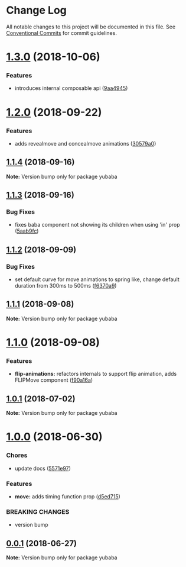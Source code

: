 # Change Log

All notable changes to this project will be documented in this file.
See [Conventional Commits](https://conventionalcommits.org) for commit guidelines.

<a name="1.3.0"></a>
# [1.3.0](https://github.com/madou/yubaba/compare/v1.2.0...v1.3.0) (2018-10-06)


### Features

* introduces internal composable api ([9aa4945](https://github.com/madou/yubaba/commit/9aa4945))





<a name="1.2.0"></a>
# [1.2.0](https://github.com/madou/yubaba/compare/v1.1.4...v1.2.0) (2018-09-22)


### Features

* adds revealmove and concealmove animations ([30579a0](https://github.com/madou/yubaba/commit/30579a0))





<a name="1.1.4"></a>
## [1.1.4](https://github.com/madou/yubaba/compare/v1.1.3...v1.1.4) (2018-09-16)

**Note:** Version bump only for package yubaba





<a name="1.1.3"></a>
## [1.1.3](https://github.com/madou/yubaba/compare/v1.1.2...v1.1.3) (2018-09-16)


### Bug Fixes

* fixes baba component not showing its children when using 'in' prop ([5aab9fc](https://github.com/madou/yubaba/commit/5aab9fc))





<a name="1.1.2"></a>
## [1.1.2](https://github.com/madou/yubaba/compare/v1.1.1...v1.1.2) (2018-09-09)


### Bug Fixes

* set default curve for move animations to spring like, change default duration from 300ms to 500ms ([f6370a9](https://github.com/madou/yubaba/commit/f6370a9))





<a name="1.1.1"></a>
## [1.1.1](https://github.com/madou/yubaba/compare/v1.1.0...v1.1.1) (2018-09-08)




**Note:** Version bump only for package yubaba

<a name="1.1.0"></a>
# [1.1.0](https://github.com/madou/yubaba/compare/v1.0.1...v1.1.0) (2018-09-08)


### Features

* **flip-animations:** refactors internals to support flip animation, adds FLIPMove component ([f90a16a](https://github.com/madou/yubaba/commit/f90a16a))




<a name="1.0.1"></a>
## [1.0.1](https://github.com/madou/yubaba/compare/v1.0.0...v1.0.1) (2018-07-02)




**Note:** Version bump only for package yubaba

<a name="1.0.0"></a>
# [1.0.0](https://github.com/madou/yubaba/compare/v0.0.1...v1.0.0) (2018-06-30)


### Chores

* update docs ([5571e97](https://github.com/madou/yubaba/commit/5571e97))


### Features

* **move:** adds timing function prop ([d5ed715](https://github.com/madou/yubaba/commit/d5ed715))


### BREAKING CHANGES

* version bump




<a name="0.0.1"></a>
## [0.0.1](https://github.com/madou/yubaba/compare/v0.0.1-beta.1...v0.0.1) (2018-06-27)




**Note:** Version bump only for package yubaba
